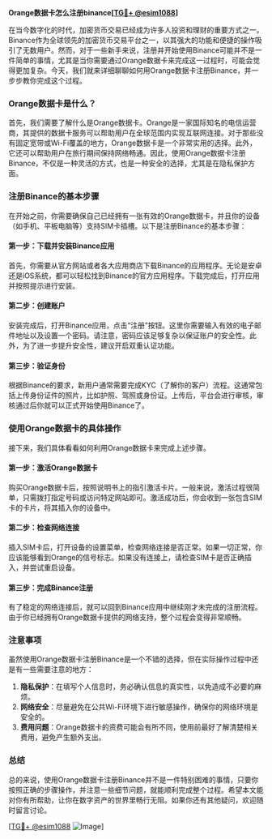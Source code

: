 **Orange数据卡怎么注册binance[[TG💪+ @esim1088](https://t.me/s/esim1088)]**

在当今数字化的时代，加密货币交易已经成为许多人投资和理财的重要方式之一。Binance作为全球领先的加密货币交易平台之一，以其强大的功能和便捷的操作吸引了无数用户。然而，对于一些新手来说，注册并开始使用Binance可能并不是一件简单的事情，尤其是当你需要通过Orange数据卡来完成这一过程时，可能会觉得更加复杂。今天，我们就来详细聊聊如何用Orange数据卡注册Binance，并一步步教你完成这个过程。

### Orange数据卡是什么？

首先，我们需要了解什么是Orange数据卡。Orange是一家国际知名的电信运营商，其提供的数据卡服务可以帮助用户在全球范围内实现互联网连接。对于那些没有固定宽带或Wi-Fi覆盖的地方，Orange数据卡是一个非常实用的选择。此外，它还可以帮助用户在旅行期间保持网络畅通。因此，使用Orange数据卡注册Binance，不仅是一种灵活的方式，也是一种安全的选择，尤其是在隐私保护方面。

### 注册Binance的基本步骤

在开始之前，你需要确保自己已经拥有一张有效的Orange数据卡，并且你的设备（如手机、平板电脑等）支持SIM卡插槽。以下是注册Binance的基本步骤：

#### 第一步：下载并安装Binance应用

首先，你需要从官方网站或者各大应用商店下载Binance的应用程序。无论是安卓还是iOS系统，都可以轻松找到Binance的官方应用程序。下载完成后，打开应用并按照提示进行安装。

#### 第二步：创建账户

安装完成后，打开Binance应用，点击“注册”按钮。这里你需要输入有效的电子邮件地址以及设置一个密码。请注意，密码应该足够复杂以保证账户的安全性。此外，为了进一步提升安全性，建议开启双重认证功能。

#### 第三步：验证身份

根据Binance的要求，新用户通常需要完成KYC（了解你的客户）流程。这通常包括上传身份证件的照片，比如护照、驾照或身份证。上传后，平台会进行审核，审核通过后你就可以正式开始使用Binance了。

### 使用Orange数据卡的具体操作

接下来，我们具体看看如何利用Orange数据卡来完成上述步骤。

#### 第一步：激活Orange数据卡

购买Orange数据卡后，按照说明书上的指引激活卡片。一般来说，激活过程很简单，只需拨打指定号码或访问特定网站即可。激活成功后，你会收到一张包含SIM卡的卡片，将其插入你的设备中。

#### 第二步：检查网络连接

插入SIM卡后，打开设备的设置菜单，检查网络连接是否正常。如果一切正常，你应该能够看到Orange的信号标志。如果没有连接上，请检查SIM卡是否正确插入，并尝试重启设备。

#### 第三步：完成Binance注册

有了稳定的网络连接后，就可以回到Binance应用中继续刚才未完成的注册流程。由于你已经拥有Orange数据卡提供的网络支持，整个过程会变得非常顺畅。

### 注意事项

虽然使用Orange数据卡注册Binance是一个不错的选择，但在实际操作过程中还是有一些需要注意的地方：

1. **隐私保护**：在填写个人信息时，务必确认信息的真实性，以免造成不必要的麻烦。
2. **网络安全**：尽量避免在公共Wi-Fi环境下进行敏感操作，确保你的网络环境是安全的。
3. **费用问题**：Orange数据卡的资费可能会有所不同，使用前最好了解清楚相关费用，避免产生额外支出。

### 总结

总的来说，使用Orange数据卡注册Binance并不是一件特别困难的事情，只要你按照正确的步骤操作，并注意一些细节问题，就能顺利完成整个过程。希望本文能对你有所帮助，让你在数字资产的世界里畅行无阻。如果你还有其他疑问，欢迎随时留言讨论。

[[TG💪+ @esim1088](https://t.me/s/esim1088) ![Image](https://i.postimg.cc/4NQfJmqS/Snipaste-2025-05-13-00-14-12.png)]